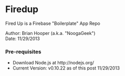 Firedup
=======

Fired Up is a Firebase "Boilerplate" App Repo 
<p>Author: Brian Hooper (a.k.a. "NoogaGeek")<br/>
Date: 11/29/2013</p>
<h3>Pre-requisites</h3>
<p>
	<ul>
		<li>Download Node.js at http://nodejs.org/</li>
		<li>Current Version: v0.10.22 as of this post 11/29/2013</li>
	</ul>
</p>

